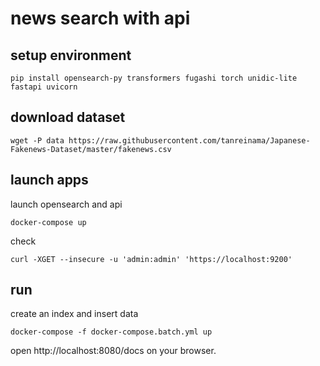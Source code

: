 # news search with api

## setup environment

```shell
pip install opensearch-py transformers fugashi torch unidic-lite fastapi uvicorn
```

## download dataset

```shell
wget -P data https://raw.githubusercontent.com/tanreinama/Japanese-Fakenews-Dataset/master/fakenews.csv
```

## launch apps

launch opensearch and api

```shell
docker-compose up
```

check

```shell
curl -XGET --insecure -u 'admin:admin' 'https://localhost:9200'
```

## run

create an index and insert data

```shell
docker-compose -f docker-compose.batch.yml up
```

open http://localhost:8080/docs on your browser.
